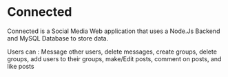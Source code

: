 # Connected

Connected is a Social Media Web application that uses a Node.Js Backend and MySQL Database to store data.

Users can :
  Message other users,
  delete messages,
  create groups,
  delete groups,
  add users to their groups,
  make/Edit posts,
  comment on posts,
  and like posts
